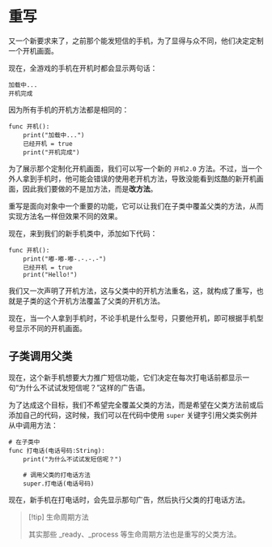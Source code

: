 # 重写

又一个新要求来了，之前那个能发短信的手机，为了显得与众不同，他们决定定制一个开机画面。

现在，全游戏的手机在开机时都会显示两句话：

```
加载中...
开机完成
```

因为所有手机的开机方法都是相同的：

```gdscript
func 开机():
    print("加载中...")
    已经开机 = true
    print("开机完成")
```

为了展示那个定制化开机画面，我们可以写一个新的 `开机2.0` 方法。不过，当一个外人拿到手机时，他可能会错误的使用老开机方法，导致没能看到炫酷的新开机画面，因此我们要做的不是加方法，而是**改方法**。

重写是面向对象中一个重要的功能，它可以让我们在子类中覆盖父类的方法，从而实现方法名一样但效果不同的效果。

现在，来到我们的新手机类中，添加如下代码：

```gdscript
func 开机():
    print("嘟-嘟-嘟-.-.-.-")
    已经开机 = true
    print("Hello!")
```

我们又一次声明了开机方法，这与父类中的开机方法重名，这，就构成了重写，也就是子类的这个开机方法覆盖了父类的开机方法。

现在，当一个人拿到手机时，不论手机是什么型号，只要他开机，即可根据手机型号显示不同的开机画面。


## 子类调用父类

现在，这个新手机想要大力推广短信功能，它们决定在每次打电话前都显示一句“为什么不试试发短信呢？”这样的广告语。

为了达成这个目标，我们不希望完全覆盖父类的方法，而是希望在父类方法前或后添加自己的代码，这时候，我们可以在代码中使用 `super` 关键字引用父类实例并从中调用方法：

```gdscript
# 在子类中
func 打电话(电话号码:String):
    print("为什么不试试发短信呢？")

    # 调用父类的打电话方法
    super.打电话(电话号码)
```

现在，新手机在打电话时，会先显示那句广告，然后执行父类的打电话方法。

> [!tip] 生命周期方法
>
> 其实那些 _ready、_process 等生命周期方法也是重写的父类方法。